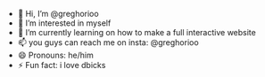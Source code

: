 - 👋 Hi, I’m @greghorioo
- 👀 I’m interested in myself
- 🌱 I’m currently learning on how to make a full interactive website
- 📫 you guys can reach me on insta: @greghorioo
- 😄 Pronouns: he/him
- ⚡ Fun fact: i love dbicks

<!---
greghorioo/greghorioo is a ✨ special ✨ repository because its `README.md` (this file) appears on your GitHub profile.
You can click the Preview link to take a look at your changes.
--->
